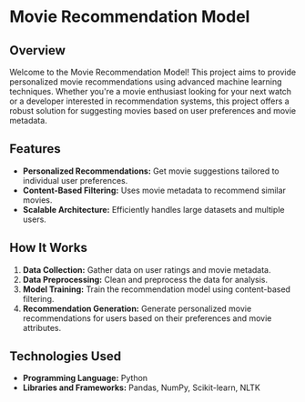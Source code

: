 # Movie Recommendation Model

## Overview

Welcome to the Movie Recommendation Model! This project aims to provide personalized movie recommendations using advanced machine learning techniques. Whether you're a movie enthusiast looking for your next watch or a developer interested in recommendation systems, this project offers a robust solution for suggesting movies based on user preferences and movie metadata.

## Features

- **Personalized Recommendations:** Get movie suggestions tailored to individual user preferences.
- **Content-Based Filtering:** Uses movie metadata to recommend similar movies.
- **Scalable Architecture:** Efficiently handles large datasets and multiple users.

## How It Works

1. **Data Collection:** Gather data on user ratings and movie metadata.
2. **Data Preprocessing:** Clean and preprocess the data for analysis.
3. **Model Training:** Train the recommendation model using content-based filtering.
4. **Recommendation Generation:** Generate personalized movie recommendations for users based on their preferences and movie attributes.

## Technologies Used

- **Programming Language:** Python
- **Libraries and Frameworks:** Pandas, NumPy, Scikit-learn, NLTK
